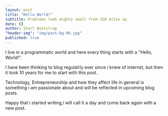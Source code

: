```yaml
---
layout: post
title: "Hello World!"
subtitle: Problems look mighty small from 150 miles up
date: {}
author: Start Bootstrap
"header-img": "img/post-bg-06.jpg"
published: true
---
```


<p>
I live in a programmatic world and here every thing starts with a "Hello, World!".

I have been thinking to blog regulalrly ever since i knew of internet, but then it took 10 years for me to start with this post.

Technology, Entrepreneurship and how they affect life in general is something i am passionate about and will be reflected in upcoming blog posts.

Happy that i started writing,i will call it a day and come back again with a new post.

</p>